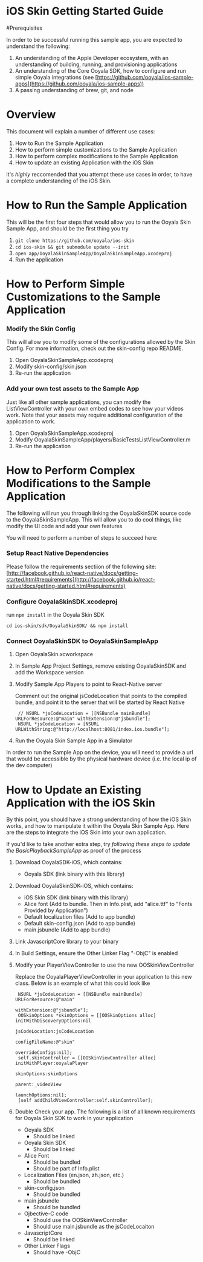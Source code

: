 # iOS Skin Getting Started Guide

#Prerequisites

In order to be successful running this sample app, you are expected to understand the following:

  1. An understanding of the Apple Developer ecosystem, with an understanding of building, running, and provisioning applications
  2. An understanding of the Core Ooyala SDK, how to configure and run simple Ooyala integrations (see [https://github.com/ooyala/ios-sample-apps](https://github.com/ooyala/ios-sample-apps))
  3. A passing understanding of brew, git, and node

# Overview

This document will explain a number of different use cases:

1. How to Run the Sample Application
2. How to perform simple customizations to the Sample Application
3. How to perform complex modifications to the Sample Application
4. How to update an existing Application with the iOS Skin

it's *highly* reccomended that you attempt these use cases in order, to have a complete understanding of the iOS Skin.

# How to Run the Sample Application

This will be the first four steps that would allow you to run the Ooyala Skin Sample App, and should be the first thing you try

1. `git clone https://github.com/ooyala/ios-skin`
2. `cd ios-skin && git submodule update --init`
3. `open app/OoyalaSkinSampleApp/OoyalaSkinSampleApp.xcodeproj`
4. Run the application


# How to Perform Simple Customizations to the Sample Application

### Modify the Skin Config

This will allow you to modify some of the configurations allowed by the Skin Config.  For more information, check out the skin-config repo README.

1. Open OoyalaSkinSampleApp.xcodeproj
2. Modify skin-config/skin.json
3. Re-run the application

### Add your own test assets to the Sample App

Just like all other sample applications, you can modify the ListViewController with your own embed codes to see how your videos work.  Note that your assets may require additional configuration of the application to work.

1. Open OoyalaSkinSampleApp.xcodeproj
2. Modify OoyalaSkinSampleApp/players/BasicTestsListViewController.m
3. Re-run the application


# How to Perform Complex Modifications to the Sample Application

The following will run you through linking the OoyalaSkinSDK source code to the OoyalaSkinSampleApp.  This will allow you to do cool things, like modify the UI code and add your own features

You will need to perform a number of steps to succeed here:

### Setup React Native Dependencies

Please follow the requirements sectiion of the following site: [http://facebook.github.io/react-native/docs/getting-started.html#requirements](http://facebook.github.io/react-native/docs/getting-started.html#requirements)

### Configure OoyalaSkinSDK.xcodeproj

run `npm install` in the Ooyala Skin SDK

    cd ios-skin/sdk/OoyalaSkinSDK/ && npm install

### Connect OoyalaSkinSDK to OoyalaSkinSampleApp

1. Open OoyalaSkin.xcworkspace
2. In Sample App Project Settings, remove existing OoyalaSkinSDK and add the Workspace version
3. Modify Sample App Players to point to React-Native server

    Comment out the original jsCodeLocation that points to the compiled bundle, and point it to the server that will be started by React Native

        // NSURL *jsCodeLocation = [[NSBundle mainBundle] URLForResource:@"main" withExtension:@"jsbundle"];
        NSURL *jsCodeLocation = [NSURL URLWithString:@"http://localhost:8081/index.ios.bundle"];
4. Run the Ooyala Skin Sample App in a Simulator

In order to run the Sample App on the device,  you will need to provide a url that would be accessible by the physical hardware device (i.e. the local ip of the dev computer)

# How to Update an Existing Application with the iOS Skin

By this point, you should have a strong understanding of how the iOS Skin works, and how to manipulate it within the Ooyala Skin Sample App. Here are the steps to integrate the iOS Skin into your own application.

If you'd like to take another extra step, try _following these steps to update the BasicPlaybackSampleApp_ as proof of the process

1. Download OoyalaSDK-iOS, which contains:
    * Ooyala SDK (link binary with this library)
2. Download OoyalaSkinSDK-iOS, which contains:
    * iOS Skin SDK (link binary with this library)
    * Alice font (Add to bundle. Then in Info.plist, add "alice.ttf" to "Fonts Provided by Application")
    * Default localization files (Add to app bundle)
    * Default skin-config.json (Add to app bundle)
    * main.jsbundle (Add to app bundle)
3. Link JavascriptCore library to your binary
4. In Build Settings, ensure the Other Linker Flag "-ObjC" is enabled

5. Modify your PlayerViewController to use the new OOSkinViewController

    Replace the OoyalaPlayerViewController in your application to this new class.  Below is an example of what this could look like

        NSURL *jsCodeLocation = [[NSBundle mainBundle] URLForResource:@"main"
                                                        withExtension:@"jsbundle"];
        OOSkinOptions *skinOptions = [[OOSkinOptions alloc] initWithDiscoveryOptions:nil
                                                                      jsCodeLocation:jsCodeLocation
                                                                      configFileName:@"skin"
                                                                     overrideConfigs:nil];
        self.skinController = [[OOSkinViewController alloc] initWithPlayer:ooyalaPlayer
                                                               skinOptions:skinOptions
                                                                    parent:_videoView
                                                             launchOptions:nil];
        [self addChildViewController:self.skinController];

5. Double Check your app.  The following is a list of all known requirements for Ooyala Skin SDK to work in your application

    - Ooyala SDK
        * Should be linked
    - Ooyala Skin SDK
        * Should be linked
    - Alice Font
        * Should be bundled
        * Should be part of Info.plist
    - Localization Files (en.json, zh.json, etc.)
        * Should be bundled
    - skin-config.json
        * Should be bundled
    - main.jsbundle
        * Should be bundled
    - Ojbective-C code
        * Should use the OOSkinViewController
        * Should use main.jsbundle as the jsCodeLocaiton
    - JavascriptCore
        * Should be linked
    - Other Linker Flags
        * Should have -ObjC
